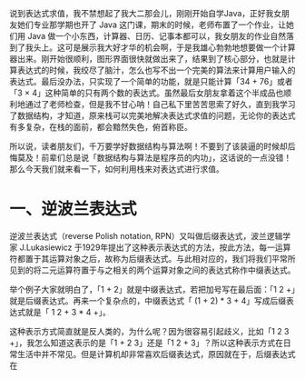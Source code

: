 说到表达式求值，我不禁想起了我大二那会儿，刚刚开始自学Java，正好我女朋友她们专业那学期也开了 Java 这门课，期末的时候，老师布置了一个作业，让她们用 Java 做一个小东西，计算器、日历、记事本都可以，我女朋友的作业自然落到了我头上。这可是展示我大好才华的机会啊，于是我雄心勃勃地想要做一个计算器出来。刚开始很顺利，图形界面很快就做出来了，结果到了核心部分，也就是计算表达式的时候，我绞尽了脑汁，怎么也写不出一个完美的算法来计算用户输入的表达式。最后没办法，只实现了一个简单的功能，就是只能计算「34 + 76」或者「3 × 4」这种简单的只有两个数的表达式。虽然最后女朋友拿着这个半成品也顺利地通过了老师检查，但是我不甘心呐！自己私下里苦苦思索了好久，直到我学习了数据结构，才知道，原来栈可以完美地解决表达式求值的问题，无论你的表达式有多复杂，在栈的面前，都会黯然失色，俯首称臣。

所以说，读者朋友们，千万要学好数据结构与算法啊！不要到了该装逼的时候却后悔莫及！前辈们总是说「数据结构与算法是程序员的内功」，这话说的一点没错！那么今天我们就来看一下，如何利用栈来对表达式进行求值。

# 一、逆波兰表达式

逆波兰表达式（reverse Polish notation, RPN）又叫做后缀表达式，波兰逻辑学家 J.Lukasiewicz 于1929年提出了这种表示表达式的方法，按此方法，每一运算符都置于其运算对象之后，故称为后缀表达式。与此相对应的，我们将我们平常所见到的将二元运算符置于与之相关的两个运算对象之间的表达式称作中缀表达式。

举个例子大家就明白了，「1 + 2」就是中缀表达式，若把加号写在最后面：「1 2 +」就是后缀表达式。再来一个复杂点的，中缀表达式「 (1 + 2) * 3 + 4」写成后缀表达式就是「 1  2 + 3 * 4 +」。

这种表示方式简直就是反人类的，为什么呢？因为很容易引起歧义，比如「1 2 3 +」，我怎么知道这表示的是「1 + 2 3」还是「1 2 + 3」？所以这种表示方式在日常生活中并不常见。但是计算机却非常喜欢后缀表达式，原因就在于，后缀表达式在

